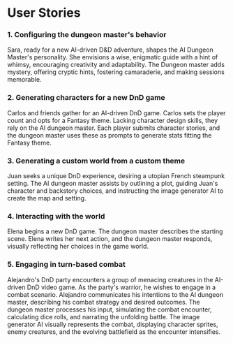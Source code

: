 # User Stories

### 1. Configuring the dungeon master's behavior

   Sara, ready for a new AI-driven D&D adventure, shapes the AI Dungeon Master's personality. She envisions a wise, enigmatic guide with a hint of whimsy, 
   encouraging creativity and adaptability. The Dungeon master adds mystery, offering cryptic hints, fostering camaraderie, and making sessions memorable.
   
### 2. Generating characters for a new DnD game

   Carlos and friends gather for an AI-driven DnD game. Carlos sets the player count and opts for a Fantasy theme. Lacking character design skills, they
   rely on the AI dungeon master. Each player submits character stories, and the dungeon master uses these as prompts to generate stats fitting the Fantasy
   theme.

### 3. Generating a custom world from a custom theme

   Juan seeks a unique DnD experience, desiring a utopian French steampunk setting. The AI dungeon master assists by outlining a plot, guiding Juan's character
   and backstory choices, and instructing the image generator AI to create the map and setting.

### 4. Interacting with the world

   Elena begins a new DnD game. The dungeon master describes the starting scene. Elena writes her next action, and the dungeon master responds, visually reflecting
   her choices in the game world.

### 5. Engaging in turn-based combat

   Alejandro's DnD party encounters a group of menacing creatures in the AI-driven DnD video game. As the party's warrior, he wishes to engage in a
   combat scenario. Alejandro communicates his intentions to the AI dungeon master, describing his combat strategy and desired outcomes.
   The dungeon master processes his input, simulating the combat encounter, calculating dice rolls, and narrating the unfolding battle.
   The image generator AI visually represents the combat, displaying character sprites, enemy creatures, and the evolving battlefield as the encounter
   intensifies.   
